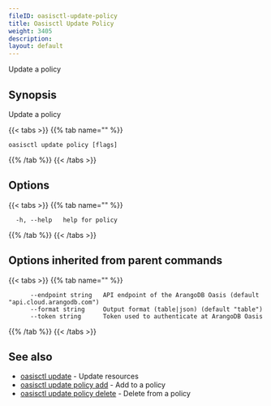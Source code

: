 ```yaml
---
fileID: oasisctl-update-policy
title: Oasisctl Update Policy
weight: 3405
description: 
layout: default
---
```

Update a policy

## Synopsis

Update a policy

{{< tabs >}}
{{% tab name="" %}}
```
oasisctl update policy [flags]
```
{{% /tab %}}
{{< /tabs >}}

## Options

{{< tabs >}}
{{% tab name="" %}}
```
  -h, --help   help for policy
```
{{% /tab %}}
{{< /tabs >}}

## Options inherited from parent commands

{{< tabs >}}
{{% tab name="" %}}
```
      --endpoint string   API endpoint of the ArangoDB Oasis (default "api.cloud.arangodb.com")
      --format string     Output format (table|json) (default "table")
      --token string      Token used to authenticate at ArangoDB Oasis
```
{{% /tab %}}
{{< /tabs >}}

## See also

* [oasisctl update]()	 - Update resources
* [oasisctl update policy add](oasisctl-update-policy-add)	 - Add to a policy
* [oasisctl update policy delete](oasisctl-update-policy-delete)	 - Delete from a policy

